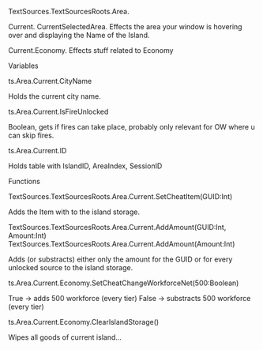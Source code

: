 TextSources.TextSourcesRoots.Area.

Current.
CurrentSelectedArea.
Effects the area your window is hovering over and displaying the Name of the Island.

Current.Economy.
Effects stuff related to Economy

Variables

ts.Area.Current.CityName

Holds the current city name.

ts.Area.Current.IsFireUnlocked

Boolean, gets if fires can take place, probably only relevant for OW where u can skip fires.

ts.Area.Current.ID

Holds table with IslandID, AreaIndex, SessionID

Functions

TextSources.TextSourcesRoots.Area.Current.SetCheatItem(GUID:Int)

Adds the Item with <GUID> to the island storage.

TextSources.TextSourcesRoots.Area.Current.AddAmount(GUID:Int, Amount:Int)
TextSources.TextSourcesRoots.Area.Current.AddAmount(Amount:Int)

Adds (or substracts) either only the amount for the GUID or for every unlocked source to the island storage.

ts.Area.Current.Economy.SetCheatChangeWorkforceNet(500:Boolean)

True -> adds 500 workforce (every tier)
False -> substracts 500 workforce (every tier)

ts.Area.Current.Economy.ClearIslandStorage()

Wipes all goods of current island...